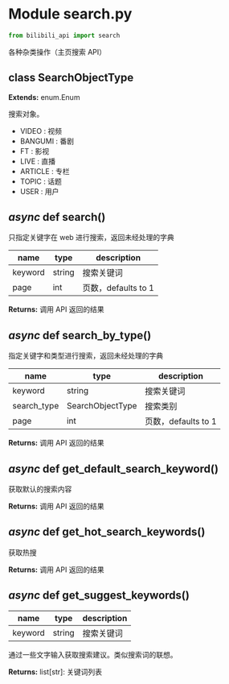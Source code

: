 # Module search.py

```python
from bilibili_api import search
```

各种杂类操作（主页搜索 API）

## class SearchObjectType

**Extends:** enum.Enum

搜索对象。

+ VIDEO : 视频
+ BANGUMI : 番剧
+ FT : 影视
+ LIVE : 直播
+ ARTICLE : 专栏
+ TOPIC : 话题
+ USER : 用户

## _async_ def search()

只指定关键字在 web 进行搜索，返回未经处理的字典

| name | type | description |
| ---- | ---- | ----------- |
| keyword | string | 搜索关键词 |
| page | int | 页数，defaults to 1 |

**Returns:** 调用 API 返回的结果

## _async_ def search_by_type()

指定关键字和类型进行搜索，返回未经处理的字典

| name | type | description |
| ---- | ---- | ----------- |
| keyword | string | 搜索关键词 |
| search_type | SearchObjectType | 搜索类别 |
| page | int | 页数，defaults to 1 |

**Returns:** 调用 API 返回的结果

## _async_ def get_default_search_keyword()

获取默认的搜索内容

**Returns:** 调用 API 返回的结果

## _async_ def get_hot_search_keywords()

获取热搜

**Returns:** 调用 API 返回的结果

## _async_ def get_suggest_keywords()

| name | type | description |
| - | - | - |
| keyword | string | 搜索关键词 |

通过一些文字输入获取搜索建议。类似搜索词的联想。

**Returns:** list[str]: 关键词列表

